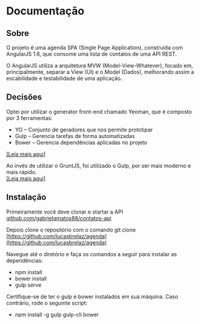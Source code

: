 # Documentação

## Sobre

O projeto é uma agenda SPA (Single Page Application), construída com AngularJS 1.6, que consome uma lista de contatos de uma API REST.

O AngularJS utiliza a arquitetura MVW (Model-View-Whatever), focado em, principalmente, separar a View (UI) e o Model (Dados), melhorando assim a escabilidade e testabilidade de uma aplicação.

## Decisões

Optei por utilizar o generator front-end chamado Yeoman, que é composto por 3 ferramentas:

*   YO – Conjunto de geradores que nos permite prototipar
*   Gulp – Gerencia tarefas de forma automatizadas
*   Bower – Gerencia dependências aplicadas no projeto

[[Leia mais aqui]](https://tableless.com.br/em-um-relacionamento-serio-com-generators-front-end-parte-2/)

Ao invés de utilizar o GruntJS, foi utilizado o Gulp, por ser mais moderno e mais rápido.  
[[Leia mais aqui]](https://jaysoo.ca/2014/01/27/gruntjs-vs-gulpjs/)

## Instalação

Primeiramente você deve clonar e startar a API [github.com/gabrielqmatos88/contatos-api](https://github.com/gabrielqmatos88/contatos-api)

Depois clone o repositório com o comando git clone [https://github.com/lucasbrelaz/agenda](https://github.com/lucasbrelaz/agenda)

Navegue até o diretório e faça os comandos a seguir para instalar as dependências:

*   npm install
*   bower install
*   gulp serve

Certifique-se de ter o gulp e bower instalados em sua máquina. Caso contrário, rode o seguinte script:

*   npm install -g gulp gulp-cli bower